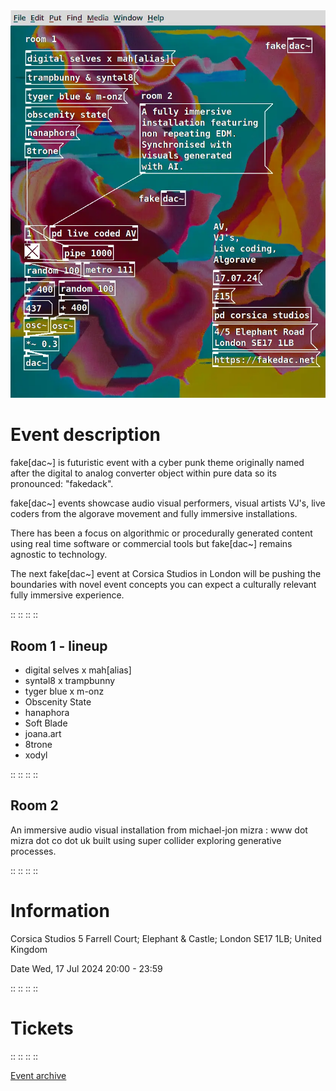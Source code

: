 
<img src="/assets/images/fakedac-005.webp" loading="lazy" />

# Event description

fake[dac~] is futuristic event with a cyber punk theme originally named after the digital to analog converter object within pure data so its pronounced: "fakedack".

fake[dac~] events showcase audio visual performers, visual artists VJ's, live coders from the algorave movement and fully immersive installations.

There has been a focus on algorithmic or procedurally generated content using real time software or commercial tools but fake[dac~] remains agnostic to technology.

The next fake[dac~] event at Corsica Studios in London will be pushing the boundaries with novel event concepts you can expect a culturally relevant fully immersive experience.

::
::
::
::

## Room 1 - lineup

* digital selves x mah[alias]
* syntəl8 x trampbunny
* tyger blue x m-onz
* Obscenity State
* hanaphora
* Soft Blade
* joana.art
* 8trone
* xodyl

::
::
::
::

## Room 2

An immersive audio visual installation from michael-jon mizra : www dot mizra dot co dot uk built using super collider exploring generative processes.

::
::
::
::

# Information

Corsica Studios
5 Farrell Court; Elephant & Castle; London SE17 1LB; United Kingdom

Date
Wed, 17 Jul 2024
20:00 - 23:59

::
::
::
::

# Tickets


::
::
::
::

<a href="https://ra.co/events/1922958" target="_blank" rel="noreferrer">Event archive</a>
